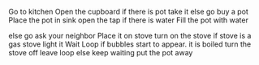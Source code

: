 Go to kitchen
Open the cupboard
if there is pot 
  take it
else
  go buy a pot
Place the pot in sink
open the tap
if there is water
  Fill the pot with water

else
  go ask your neighbor
Place it on stove
turn on the stove
if stove is a gas stove
  light it
Wait
Loop
  if bubbles start to appear. it is boiled
    turn the stove off
    leave loop 
  else 
    keep waiting
put the pot away
